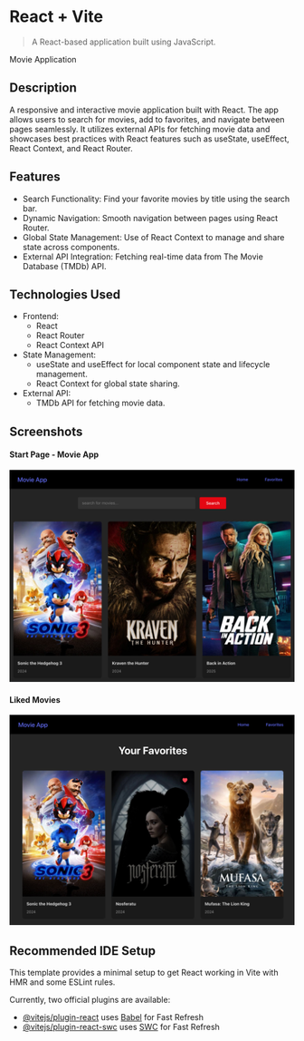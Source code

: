 # React + Vite 

> A React-based application built using JavaScript.

Movie Application

## Description

A responsive and interactive movie application built with React. The app allows users to search for movies, add to favorites, and navigate between pages seamlessly. It utilizes external APIs for fetching movie data and showcases best practices with React features such as useState, useEffect, React Context, and React Router.

## Features

- Search Functionality: Find your favorite movies by title using the search bar.
- Dynamic Navigation: Smooth navigation between pages using React Router.
- Global State Management: Use of React Context to manage and share state across components.
- External API Integration: Fetching real-time data from The Movie Database (TMDb) API.

## Technologies Used

- Frontend:
    - React
    - React Router
    - React Context API
- State Management:
    - useState and useEffect for local component state and lifecycle management.
    - React Context for global state sharing.
- External API:
    - TMDb API for fetching movie data.

## Screenshots

#### Start Page - Movie App

![Startpage](/src/assets/screenshots/screenshot1.png 'Movie List')

#### Liked Movies

![LikedMovies](/src/assets/screenshots/screenshot2.png 'Liked Movies')

## Recommended IDE Setup

This template provides a minimal setup to get React working in Vite with HMR and some ESLint rules.

Currently, two official plugins are available:

- [@vitejs/plugin-react](https://github.com/vitejs/vite-plugin-react/blob/main/packages/plugin-react/README.md) uses [Babel](https://babeljs.io/) for Fast Refresh
- [@vitejs/plugin-react-swc](https://github.com/vitejs/vite-plugin-react-swc) uses [SWC](https://swc.rs/) for Fast Refresh
